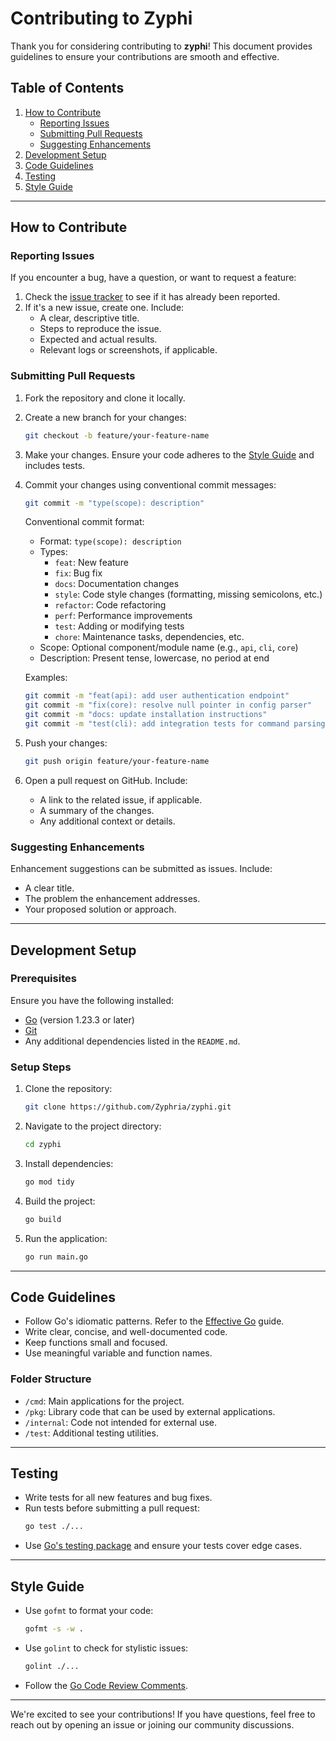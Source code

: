 # Contributing to Zyphi

Thank you for considering contributing to **zyphi**! This document provides guidelines to ensure your contributions are smooth and effective.

## Table of Contents

1. [How to Contribute](#how-to-contribute)
   - [Reporting Issues](#reporting-issues)
   - [Submitting Pull Requests](#submitting-pull-requests)
   - [Suggesting Enhancements](#suggesting-enhancements)
2. [Development Setup](#development-setup)
3. [Code Guidelines](#code-guidelines)
4. [Testing](#testing)
5. [Style Guide](#style-guide)

---

## How to Contribute

### Reporting Issues

If you encounter a bug, have a question, or want to request a feature:

1. Check the [issue tracker](https://github.com/Zyphria/zyphi/issues) to see if it has already been reported.
2. If it's a new issue, create one. Include:
   - A clear, descriptive title.
   - Steps to reproduce the issue.
   - Expected and actual results.
   - Relevant logs or screenshots, if applicable.

### Submitting Pull Requests

1. Fork the repository and clone it locally.
2. Create a new branch for your changes:
   ```bash
   git checkout -b feature/your-feature-name
   ```
3. Make your changes. Ensure your code adheres to the [Style Guide](#style-guide) and includes tests.
4. Commit your changes using conventional commit messages:

   ```bash
   git commit -m "type(scope): description"
   ```

   Conventional commit format:

   - Format: `type(scope): description`
   - Types:
     - `feat`: New feature
     - `fix`: Bug fix
     - `docs`: Documentation changes
     - `style`: Code style changes (formatting, missing semicolons, etc.)
     - `refactor`: Code refactoring
     - `perf`: Performance improvements
     - `test`: Adding or modifying tests
     - `chore`: Maintenance tasks, dependencies, etc.
   - Scope: Optional component/module name (e.g., `api`, `cli`, `core`)
   - Description: Present tense, lowercase, no period at end

   Examples:

   ```bash
   git commit -m "feat(api): add user authentication endpoint"
   git commit -m "fix(core): resolve null pointer in config parser"
   git commit -m "docs: update installation instructions"
   git commit -m "test(cli): add integration tests for command parsing"
   ```

5. Push your changes:
   ```bash
   git push origin feature/your-feature-name
   ```
6. Open a pull request on GitHub. Include:
   - A link to the related issue, if applicable.
   - A summary of the changes.
   - Any additional context or details.

### Suggesting Enhancements

Enhancement suggestions can be submitted as issues. Include:

- A clear title.
- The problem the enhancement addresses.
- Your proposed solution or approach.

---

## Development Setup

### Prerequisites

Ensure you have the following installed:

- [Go](https://golang.org/doc/install) (version 1.23.3 or later)
- [Git](https://git-scm.com/)
- Any additional dependencies listed in the `README.md`.

### Setup Steps

1. Clone the repository:
   ```bash
   git clone https://github.com/Zyphria/zyphi.git
   ```
2. Navigate to the project directory:
   ```bash
   cd zyphi
   ```
3. Install dependencies:
   ```bash
   go mod tidy
   ```
4. Build the project:
   ```bash
   go build
   ```
5. Run the application:
   ```bash
   go run main.go
   ```

---

## Code Guidelines

- Follow Go's idiomatic patterns. Refer to the [Effective Go](https://go.dev/doc/effective_go) guide.
- Write clear, concise, and well-documented code.
- Keep functions small and focused.
- Use meaningful variable and function names.

### Folder Structure

- `/cmd`: Main applications for the project.
- `/pkg`: Library code that can be used by external applications.
- `/internal`: Code not intended for external use.
- `/test`: Additional testing utilities.

---

## Testing

- Write tests for all new features and bug fixes.
- Run tests before submitting a pull request:
  ```bash
  go test ./...
  ```
- Use [Go's testing package](https://pkg.go.dev/testing) and ensure your tests cover edge cases.

---

## Style Guide

- Use `gofmt` to format your code:
  ```bash
  gofmt -s -w .
  ```
- Use `golint` to check for stylistic issues:
  ```bash
  golint ./...
  ```
- Follow the [Go Code Review Comments](https://github.com/golang/go/wiki/CodeReviewComments).

---

We're excited to see your contributions! If you have questions, feel free to reach out by opening an issue or joining our community discussions.
